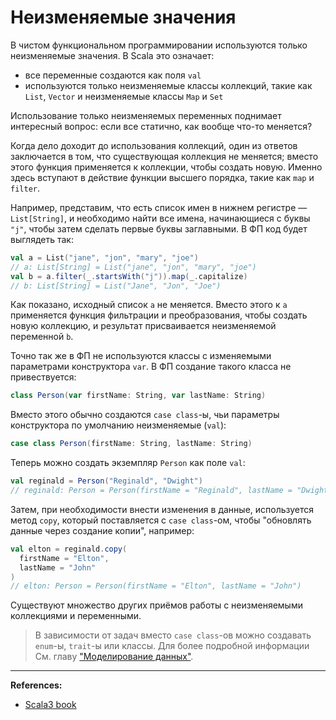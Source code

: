 # Неизменяемые значения

В чистом функциональном программировании используются только неизменяемые значения. В Scala это означает: 
- все переменные создаются как поля `val`
- используются только неизменяемые классы коллекций, такие как `List`, `Vector` и неизменяемые классы `Map` и `Set`

Использование только неизменяемых переменных поднимает интересный вопрос: 
если все статично, как вообще что-то меняется?

Когда дело доходит до использования коллекций, один из ответов заключается в том, 
что существующая коллекция не меняется; 
вместо этого функция применяется к коллекции, чтобы создать новую. 
Именно здесь вступают в действие функции высшего порядка, такие как `map` и `filter`.

Например, представим, что есть список имен в нижнем регистре — `List[String]`, 
и необходимо найти все имена, начинающиеся с буквы `"j"`, чтобы затем сделать первые буквы заглавными. 
В ФП код будет выглядеть так:

```scala
val a = List("jane", "jon", "mary", "joe")
// a: List[String] = List("jane", "jon", "mary", "joe")
val b = a.filter(_.startsWith("j")).map(_.capitalize)
// b: List[String] = List("Jane", "Jon", "Joe")
```

Как показано, исходный список `a` не меняется. 
Вместо этого к `a` применяется функция фильтрации и преобразования, чтобы создать новую коллекцию, 
и результат присваивается неизменяемой переменной `b`.

Точно так же в ФП не используются классы с изменяемыми параметрами конструктора `var`. 
В ФП создание такого класса не привествуется:

```scala
class Person(var firstName: String, var lastName: String)
```

Вместо этого обычно создаются `case class`-ы, чьи параметры конструктора по умолчанию неизменяемые (`val`):

```scala
case class Person(firstName: String, lastName: String)
```

Теперь можно создать экземпляр `Person` как поле `val`:

```scala
val reginald = Person("Reginald", "Dwight")
// reginald: Person = Person(firstName = "Reginald", lastName = "Dwight")
```

Затем, при необходимости внести изменения в данные, используется метод `copy`, 
который поставляется с `case class`-ом, чтобы "обновлять данные через создание копии", например:

```scala
val elton = reginald.copy(
  firstName = "Elton",   
  lastName = "John"      
)
// elton: Person = Person(firstName = "Elton", lastName = "John")
```

Существуют множество других приёмов работы с неизменяемыми коллекциями и переменными.

> В зависимости от задач вместо `case class`-ов можно создавать `enum`-ы, `trait`-ы или классы. 
> Для более подробной информации См. главу ["Моделирование данных"](../modeling).


---

**References:**
- [Scala3 book](https://docs.scala-lang.org/scala3/book/fp-immutable-values.html)
